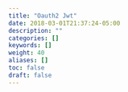 ```yaml
---
title: "Oauth2 Jwt"
date: 2018-03-01T21:37:24-05:00
description: ""
categories: []
keywords: []
weight: 40
aliases: []
toc: false
draft: false
---
```

